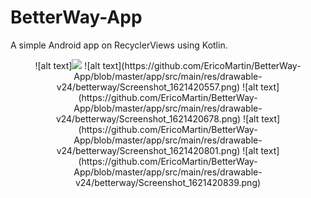 # BetterWay-App
A simple Android app on RecyclerViews using Kotlin.

<p align="center">
![alt text]<img src="https://github.com/EricoMartin/BetterWay-App/blob/master/app/src/main/res/drawable-v24/betterway/Screenshot_1621420505.png width="350">
![alt text](https://github.com/EricoMartin/BetterWay-App/blob/master/app/src/main/res/drawable-v24/betterway/Screenshot_1621420557.png)
![alt text](https://github.com/EricoMartin/BetterWay-App/blob/master/app/src/main/res/drawable-v24/betterway/Screenshot_1621420678.png)
![alt text](https://github.com/EricoMartin/BetterWay-App/blob/master/app/src/main/res/drawable-v24/betterway/Screenshot_1621420801.png)
![alt text](https://github.com/EricoMartin/BetterWay-App/blob/master/app/src/main/res/drawable-v24/betterway/Screenshot_1621420839.png)
</p>
